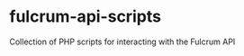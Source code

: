 fulcrum-api-scripts
===================

Collection of PHP scripts for interacting with the Fulcrum API
